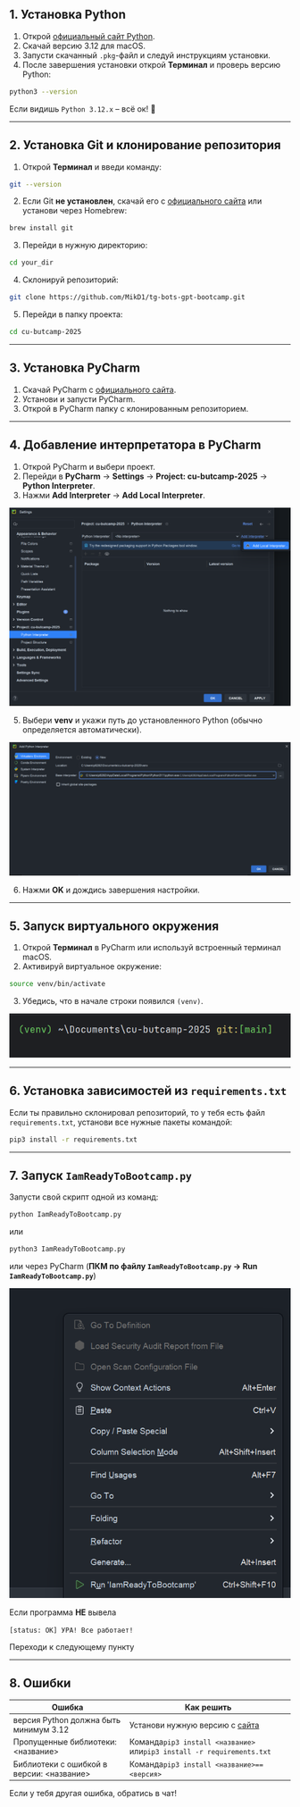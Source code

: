 
## 1. Установка Python

1. Открой [официальный сайт Python](https://www.python.org/downloads/).
2. Скачай версию 3.12 для macOS.
3. Запусти скачанный `.pkg`-файл и следуй инструкциям установки.
4. После завершения установки открой **Терминал** и проверь версию Python:

```sh
python3 --version
```

Если видишь `Python 3.12.x` – всё ок! 🎉

---

## 2. Установка Git и клонирование репозитория

1. Открой **Терминал** и введи команду:

```sh
git --version
```

2. Если Git **не установлен**, скачай его с [официального сайта](https://git-scm.com/downloads) или установи через Homebrew:

```sh
brew install git
```

3. Перейди в нужную директорию:

```sh
cd your_dir
```

4. Склонируй репозиторий:

```sh
git clone https://github.com/MikD1/tg-bots-gpt-bootcamp.git
```

5. Перейди в папку проекта:

```sh
cd cu-butcamp-2025
```


---

## 3. Установка PyCharm

1. Скачай PyCharm с [официального сайта](https://www.jetbrains.com/pycharm/download/).
2. Установи и запусти PyCharm.
3. Открой в PyCharm папку с клонированным репозиторием.

---

## 4. Добавление интерпретатора в PyCharm

1. Открой PyCharm и выбери проект.
2. Перейди в **PyCharm** → **Settings** → **Project: cu-butcamp-2025** → **Python Interpreter**.
3. Нажми **Add Interpreter** → **Add Local Interpreter**.

![settings](static/settings.png)


5. Выбери **venv** и укажи путь до установленного Python (обычно определяется автоматически).

![settings](static/create_venv.png)


6. Нажми **OK** и дождись завершения настройки. 

---

## 5. Запуск виртуального окружения

1. Открой **Терминал** в PyCharm или используй встроенный терминал macOS.
2. Активируй виртуальное окружение:

```sh
source venv/bin/activate
```

3. Убедись, что в начале строки появился `(venv)`.

![venv](static/venv.png)

---

## 6. Установка зависимостей из `requirements.txt`

Если ты правильно склонировал репозиторий, то у тебя есть файл `requirements.txt`, установи все нужные пакеты командой:

```sh
pip3 install -r requirements.txt
```

---

## 7. Запуск `IamReadyToBootcamp.py`

Запусти свой скрипт одной из команд:

```sh
python IamReadyToBootcamp.py
```

или

```sh
python3 IamReadyToBootcamp.py
```

или через PyCharm (**ПКМ по файлу `IamReadyToBootcamp.py` → Run `IamReadyToBootcamp.py`**)


![run](static/run.png)


Если программа **НЕ** вывела

`[status: OK] УРА! Все работает!`

Переходи к следующему пункту

---

## 8. Ошибки

|Ошибка|Как решить|
|---|---|
|версия Python должна быть минимум 3.12|Установи нужную версию с [сайта](https://www.python.org/downloads/release/python-3120/)|
|Пропущенные библиотеки: <название>|Команда`pip3 install <название>` или`pip3 install -r requirements.txt`|
|Библиотеки с ошибкой в версии: <название>|Команда`pip3 install <название>==<версия>`|

Если у тебя другая ошибка, обратись в чат!
